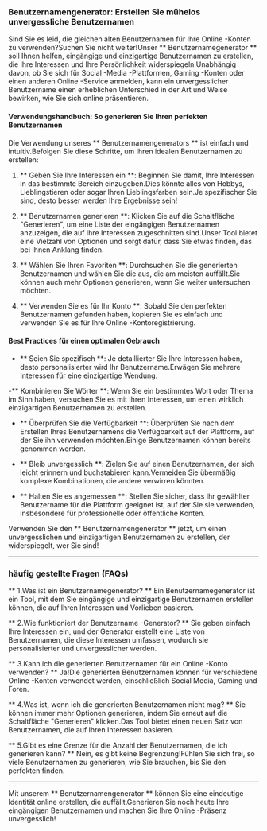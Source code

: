 ### Benutzernamengenerator: Erstellen Sie mühelos unvergessliche Benutzernamen

Sind Sie es leid, die gleichen alten Benutzernamen für Ihre Online -Konten zu verwenden?Suchen Sie nicht weiter!Unser ** Benutzernamegenerator ** soll Ihnen helfen, eingängige und einzigartige Benutzernamen zu erstellen, die Ihre Interessen und Ihre Persönlichkeit widerspiegeln.Unabhängig davon, ob Sie sich für Social -Media -Plattformen, Gaming -Konten oder einen anderen Online -Service anmelden, kann ein unvergesslicher Benutzername einen erheblichen Unterschied in der Art und Weise bewirken, wie Sie sich online präsentieren.

#### Verwendungshandbuch: So generieren Sie Ihren perfekten Benutzernamen

Die Verwendung unseres ** Benutzernamengenerators ** ist einfach und intuitiv.Befolgen Sie diese Schritte, um Ihren idealen Benutzernamen zu erstellen:

1. ** Geben Sie Ihre Interessen ein **: Beginnen Sie damit, Ihre Interessen in das bestimmte Bereich einzugeben.Dies könnte alles von Hobbys, Lieblingstieren oder sogar Ihren Lieblingsfarben sein.Je spezifischer Sie sind, desto besser werden Ihre Ergebnisse sein!

2. ** Benutzernamen generieren **: Klicken Sie auf die Schaltfläche "Generieren", um eine Liste der eingängigen Benutzernamen anzuzeigen, die auf Ihre Interessen zugeschnitten sind.Unser Tool bietet eine Vielzahl von Optionen und sorgt dafür, dass Sie etwas finden, das bei Ihnen Anklang finden.

3. ** Wählen Sie Ihren Favoriten **: Durchsuchen Sie die generierten Benutzernamen und wählen Sie die aus, die am meisten auffällt.Sie können auch mehr Optionen generieren, wenn Sie weiter untersuchen möchten.

4. ** Verwenden Sie es für Ihr Konto **: Sobald Sie den perfekten Benutzernamen gefunden haben, kopieren Sie es einfach und verwenden Sie es für Ihre Online -Kontoregistrierung.

#### Best Practices für einen optimalen Gebrauch

- ** Seien Sie spezifisch **: Je detaillierter Sie Ihre Interessen haben, desto personalisierter wird Ihr Benutzername.Erwägen Sie mehrere Interessen für eine einzigartige Wendung.

-** Kombinieren Sie Wörter **: Wenn Sie ein bestimmtes Wort oder Thema im Sinn haben, versuchen Sie es mit Ihren Interessen, um einen wirklich einzigartigen Benutzernamen zu erstellen.

- ** Überprüfen Sie die Verfügbarkeit **: Überprüfen Sie nach dem Erstellen Ihres Benutzernamens die Verfügbarkeit auf der Plattform, auf der Sie ihn verwenden möchten.Einige Benutzernamen können bereits genommen werden.

- ** Bleib unvergesslich **: Zielen Sie auf einen Benutzernamen, der sich leicht erinnern und buchstabieren kann.Vermeiden Sie übermäßig komplexe Kombinationen, die andere verwirren könnten.

- ** Halten Sie es angemessen **: Stellen Sie sicher, dass Ihr gewählter Benutzername für die Plattform geeignet ist, auf der Sie sie verwenden, insbesondere für professionelle oder öffentliche Konten.

Verwenden Sie den ** Benutzernamengenerator ** jetzt, um einen unvergesslichen und einzigartigen Benutzernamen zu erstellen, der widerspiegelt, wer Sie sind!

---

### häufig gestellte Fragen (FAQs)

** 1.Was ist ein Benutzernamegenerator? **
Ein Benutzernamegenerator ist ein Tool, mit dem Sie eingängige und einzigartige Benutzernamen erstellen können, die auf Ihren Interessen und Vorlieben basieren.

** 2.Wie funktioniert der Benutzername -Generator? **
Sie geben einfach Ihre Interessen ein, und der Generator erstellt eine Liste von Benutzernamen, die diese Interessen umfassen, wodurch sie personalisierter und unvergesslicher werden.

** 3.Kann ich die generierten Benutzernamen für ein Online -Konto verwenden? **
Ja!Die generierten Benutzernamen können für verschiedene Online -Konten verwendet werden, einschließlich Social Media, Gaming und Foren.

** 4.Was ist, wenn ich die generierten Benutzernamen nicht mag? **
Sie können immer mehr Optionen generieren, indem Sie erneut auf die Schaltfläche "Generieren" klicken.Das Tool bietet einen neuen Satz von Benutzernamen, die auf Ihren Interessen basieren.

** 5.Gibt es eine Grenze für die Anzahl der Benutzernamen, die ich generieren kann? **
Nein, es gibt keine Begrenzung!Fühlen Sie sich frei, so viele Benutzernamen zu generieren, wie Sie brauchen, bis Sie den perfekten finden.

---

Mit unserem ** Benutzernamengenerator ** können Sie eine eindeutige Identität online erstellen, die auffällt.Generieren Sie noch heute Ihre eingängigen Benutzernamen und machen Sie Ihre Online -Präsenz unvergesslich!